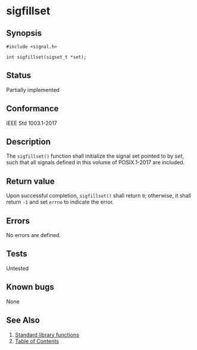 # sigfillset

## Synopsis

`#include <signal.h>`

`int sigfillset(sigset_t *set);`

## Status

Partially implemented

## Conformance

IEEE Std 1003.1-2017

## Description

The `sigfillset()` function shall initialize the signal set pointed to by _set_, such that all signals defined in this
volume of POSIX.1-2017 are included.

## Return value

Upon successful completion, `sigfillset()` shall return `0`; otherwise, it shall return `-1` and set `errno` to indicate
the error.

## Errors

No errors are defined.

## Tests

Untested

## Known bugs

None

## See Also

1. [Standard library functions](../index.md)
2. [Table of Contents](../../../index.md)
